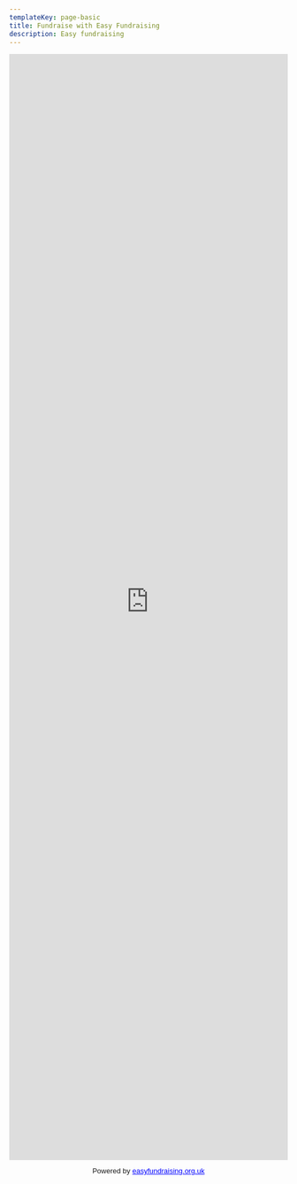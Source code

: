 ```yaml
---
templateKey: page-basic
title: Fundraise with Easy Fundraising
description: Easy fundraising
---
```


<iframe src="https://wfyw.easyfundraising.org.uk/?id=1823" scrolling="no" width="100%" height="2000" frameborder="0"></iframe>
<p id="easyfundraising_link" style="text-align: center; font-family: Arial,Helvetica,sans-serif; font-size: 13px; line-height: 14px;">Powered by <a style="color: #00f; text-decoration: underline;" href="https://www.easyfundraising.org.uk">easyfundraising.org.uk</a></p>
